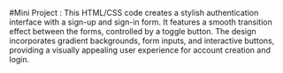 #Mini Project : 
This HTML/CSS code creates a stylish authentication interface with a sign-up and sign-in form. It features a smooth transition effect between the forms, controlled by a toggle button. The design incorporates gradient backgrounds, form inputs, and interactive buttons, providing a visually appealing user experience for account creation and login.
